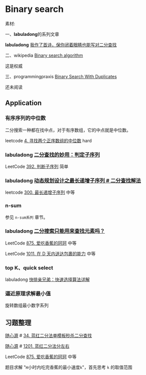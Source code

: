 # Binary search

素材: 

一、**labuladong**的系列文章

**labuladong** [我作了首诗，保你闭着眼睛也能写对二分查找](https://mp.weixin.qq.com/s/M1KfTfNlu4OCK8i9PSAmug) 

二、wikipedia [Binary search algorithm](https://en.wikipedia.org/wiki/Binary_search_algorithm) 

这是权威

三、programmingpraxis [Binary Search With Duplicates](https://programmingpraxis.com/2017/11/07/binary-search-with-duplicates/)

还未阅读

## Application

### 有序序列的中位数

二分搜索一种都在找中点，对于有序数组，它的中点就是中位数。

leetcode [4. 寻找两个正序数组的中位数](https://leetcode.cn/problems/median-of-two-sorted-arrays/) hard

### labuladong [二分查找的妙用：判定子序列](https://mp.weixin.qq.com/s/hWi2hTrQewL_YKioGkXQJg)

LeetCode [392. 判断子序列](https://leetcode.cn/problems/is-subsequence/) 简单

### labuladong  [动态规划设计之最长递增子序列 # 二分查找解法](https://mp.weixin.qq.com/s/02o_OPgePjaz3dXnw9TA1w)

leetcode [300. 最长递增子序列](https://leetcode.cn/problems/longest-increasing-subsequence/) 中等



### n-sum

参见 `n-sum系列` 章节。



### labuladong [二分搜索只能用来查找元素吗？](https://mp.weixin.qq.com/s/QC24hyg0ZgjR7-LgnEzMYg) 





LeetCode [875. 爱吃香蕉的珂珂](https://leetcode.cn/problems/koko-eating-bananas/) 中等

LeetCode [1011. 在 D 天内送达包裹的能力](https://leetcode.cn/problems/capacity-to-ship-packages-within-d-days/) 中等



### top K、quick select

labuladong [快排亲兄弟：快速选择算法详解](https://mp.weixin.qq.com/s/TRO3FOKT90Mpvn3hQWVBAQ) 	



### 逼近原理求解最小值

旋转数组最小数字系列


## 习题整理

[随心源](https://leetcode.cn/u/sui-xin-yuan/) # [34. 蓝红二分法单模板秒杀二分查找](https://leetcode.cn/problems/find-first-and-last-position-of-element-in-sorted-array/solution/lan-hong-hua-fen-fa-dan-mo-ban-miao-sha-e7r40/) 



[随心源](https://leetcode.cn/u/sui-xin-yuan/) # [1201. 蓝红二分法分左右](https://leetcode.cn/problems/ugly-number-iii/solution/by-sui-xin-yuan-o8zd/) 



LeetCode [875. 爱吃香蕉的珂珂](https://leetcode.cn/problems/koko-eating-bananas/) 中等

题目求解 "`H`小时内吃完香蕉的最小速度`k`"，首先思考 `k` 的取值范围
